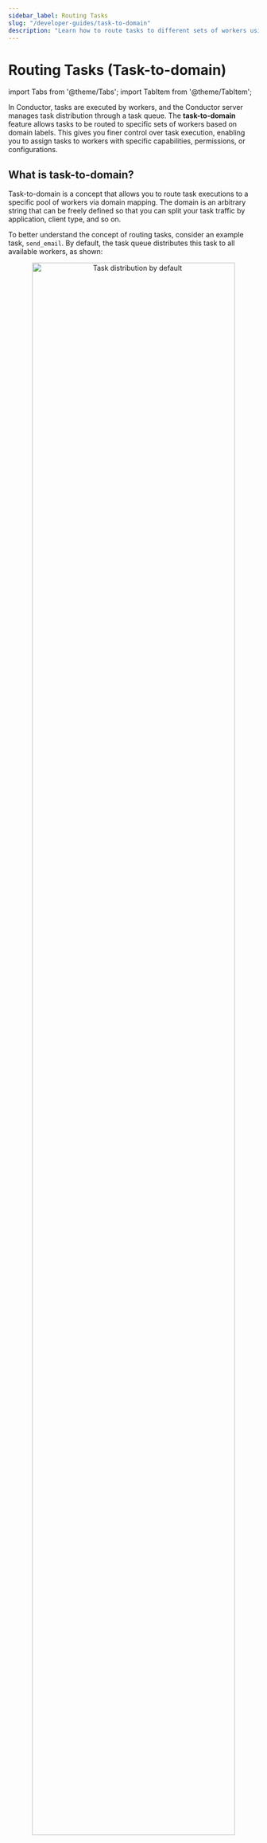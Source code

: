 ```yaml
---
sidebar_label: Routing Tasks
slug: "/developer-guides/task-to-domain"
description: "Learn how to route tasks to different sets of workers using the concept task to domain."
---
```


# Routing Tasks (Task-to-domain)

import Tabs from '@theme/Tabs';
import TabItem from '@theme/TabItem';

In Conductor, tasks are executed by workers, and the Conductor server manages task distribution through a task queue. The **task-to-domain** feature allows tasks to be routed to specific sets of workers based on domain labels. This gives you finer control over task execution, enabling you to assign tasks to workers with specific capabilities, permissions, or configurations.

## What is task-to-domain?

Task-to-domain is a concept that allows you to route task executions to a specific pool of workers via domain mapping. The domain is an arbitrary string that can be freely defined so that you can split your task traffic by application, client type, and so on.

To better understand the concept of routing tasks, consider an example task, `send_email`. By default, the task queue distributes this task to all available workers, as shown:

<p align="center"><img src="/content/img/task-routing.png" alt="Task distribution by default" width="90%"
                       height="auto"/></p>

To route this task to a specific group of workers, you can assign it a domain when triggering the workflow. The task is then routed only to workers configured for that domain.

<p align="center"><img src="/content/img/task-routing-domains.png" alt="Task distribution via dedicated domains" width="90%"
                       height="auto"/></p>

Here, the `send_email` task has two additional sets of worker instances that listen to specific domain-based tasks. For example, all the tasks triggered with domain `dedicated_for_app_x` are sent to the workers configured with domain `dedicated_for_app_x`.

The task-to-domain feature is useful in the following scenarios:
* Ensuring that the task is routed to a worker with the appropriate permissions.
* Load balancing or prioritizing some tasks with a set of dedicated workers.
* Implementing unique task-related configuration by domain, such as retry policy.
* Debugging a task with a worker deployed on a local machine or a worker running a different version of the code.

While these use cases can be achieved by creating separate task definitions, task-to-domain is more flexible. For example, in production environments, instead of creating new task definitions, you can use the same task definition while customizing routing based on the domain.

## Routing tasks using task-to-domain​

To successfully route a task by domain:

1. Configure workers to poll for tasks mapped to a specific domain.
2. When triggering the workflow, ensure `taskToDomain` is mapped to the correct domain.

### Worker configuration

Workers must be configured to listen for tasks mapped with a specific domain. Below are examples demonstrating how to set up workers to poll for tasks in the `test` domain across various programming languages:

<Tabs>
<TabItem value="Java" label="Java">

The following table shows the order of precedence when initializing the task domain for a worker. Suppose a system property is set according to the table below. In that case, it takes priority over initializing the taskToDomain map or passing the domain as an argument when using annotations. If `${TASK_NAME}` is replaced by `all` in the system property name, then all workers will pick up that task domain.

<br></br>

| Description                                | PropertyName                           | Example                                        |
| ------------------------------------------ | -------------------------------------- | ---------------------------------------------- |
| System property by **taskName**            | `conductor.worker.${TASK_NAME}.domain` | `conductor.worker.taskName.domain=test`        |
| System property for **all** workers        | `conductor.worker.all.domain`          | `conductor.worker.all.domain=test`             |
| Class `TaskRunner` constructor param       | `taskToDomain`                         | `taskToDomain=Map.of("taskName", "test")`      |
| Annotation `@WorkerTask` constructor param | `domain`                               | `@WorkerTask(value="taskName", domain="test")` |

**Code example for `TaskRunner`**:
```java
Map<String, String> taskToDomains = new HashMap<>();
taskToDomains.put("taskName", "test");
Map<String, Integer> taskThreadCount = new HashMap<>();

TaskRunnerConfigurer.Builder builder = new TaskRunnerConfigurer.Builder(taskClient, workers);
TaskRunnerConfigurer taskRunner = builder.withTaskToDomain(taskToDomains).build();

```

**Code example for `@WorkerTask`**:
```java
@WorkerTask(value="taskName", domain="test")
public TaskResult sendAnnotatedTaskDomain(Task task) {
    TaskResult result = new TaskResult(task);
    // Populate result here
    return result;
}

```

In the example above, we map the task `taskName` to the domain `test`. Only workers configured to poll for the `test` domain will execute the task when the workflow is triggered. [See the complete code here](https://github.com/orkes-io/orkes-conductor-client/blob/main/examples/java/io/orkes/conductor/sdk/examples/TaskDomainWorker.java).

</TabItem>
<TabItem value="Python" label="Python">

```python
# Function Worker
def execute(task: Task) -> TaskResult:
    task_result = TaskResult(
        task_id=task.task_id,
        workflow_instance_id=task.workflow_instance_id,
        worker_id='your_custom_id'
    )
    task_result.add_output_data('worker_style', 'function')
    task_result.status = TaskResultStatus.COMPLETED
    return task_result


# Class Worker
class SimpleWorker(WorkerInterface):
    def execute(self, task: Task) -> TaskResult:
        task_result = self.get_task_result_from_task(task)
        task_result.add_output_data('worker_style', 'class')
        task_result.status = TaskResultStatus.COMPLETED
        return task_result

    def get_polling_interval_in_seconds(self) -> float:
        return 0.4

    # Overriding it for specifying the DOMAIN of class workers
    def get_domain(self) -> str:
        return "test"


def startTaskRunnerWorkers():
    configuration = Configuration(
        authentication_settings=AuthenticationSettings(
            key_id='key',
            key_secret='secret'
        ),
        server_api_url='https://play.orkes.io/api',
        debug=True
    )

    workers = [
        Worker(
            task_definition_name='task_1',
            execute_function=execute,
            poll_interval=0.25,
            domain="test" # specifying DOMAIN for function workers
        ),
        SimpleWorker(task_definition_name="task_2")
    ]
```

In this example, we configure the `SimpleWorker` to listen for tasks with the `test` domain by implementing the `get_domain()` method. [See additional examples](https://github.com/conductor-sdk/conductor-python/tree/main/docs/worker#task-domains).

</TabItem>
<TabItem value="JavaScript" label="JavaScript">

```javascript
// You can specify on the worker
export const userInfoWorker = () => {
  return {
    domain: "myDomain",
    taskDefName: GET_USER_INFO,
    execute: async ({ inputData }) => {
      const userId = inputData?.userId;
      return {
        outputData: {
          email: `${userId}@email.com`,
          phoneNumber: "555-555-5555",
        },
        status: "COMPLETED",
      };
    },
  };
};
// or on the Poller Option
new TaskManager(
    client,
    workers,
    {
      logger: console,
      options: { concurrency: 5, pollInterval: 100, domain: "domain" },
    }
  );
// *Note* worker domain has precedence over the domain passed in the poller
```

</TabItem>
<TabItem value="typescript" label="Typescript">

```typescript
// You can specify on the worker
export const userInfoWorker = (): ConductorWorker => {
  return {
    domain:"myDomain",
    taskDefName: GET_USER_INFO,
    execute: async ({ inputData }) => {
      const userId = inputData?.userId;
      return {
        outputData: {
          email: `${userId}@email.com`,
          phoneNumber: "555-555-5555",
        },
        status: "COMPLETED",
      };
    },
  };
}

// or on the Poller Option
new TaskManager(
    client,
    workers,
    {
      logger: console,
      options: { concurrency: 5, pollInterval: 100, domain: "domain" },
    }
  )
// *Note* worker domain has precedence over the domain passed in the poller
```
</TabItem>
<TabItem value="Clojure" label="Clojure">

```clojure
(runner-executer-for-workers options [worker] 1 {:domain 'some-domain'})
```

</TabItem>
</Tabs>


### Workflow configuration

When you start a workflow, you can specify which tasks must run on which domains.

<Tabs>
<TabItem value="Using API" label="Using API">

Use the [Start Workflow Execution API](https://orkes.io/content/reference-docs/api/workflow/start-workflow-execution) to trigger the workflow by providing the `taskToDomain` as the input payload.

```
POST /api/workflow/{name}
```

</TabItem>
<TabItem value="Using Conductor UI" label="Using Conductor UI">

For running a workflow from the Conductor UI,  define the following task-to-domain mapping:

```json
{
    "task_x": "test"
}
```

<p align="center"><img src="/content/img/task-to-domain.png" alt="Task To Domain mapping while invoking workflows" width="100%" height="auto"></img></p>

</TabItem>
</Tabs>

### RBAC configuration

While configuring groups or applications in Conductor, you can add granular permissions to access specific resources. This includes granting permission to specific domains and allowing applications or groups to execute all tasks under that domain by eliminating the need to configure access for individual tasks.

To enable domain permissions:

1. Go to **Access Control** > **Applications/Groups** in the left menu on your Conductor cluster.
2. Select your application or group.
3. Scroll down to **Permissions**, and select **(+) Add Permission**.
4. Under the **Domain** tab, select **(+) Add**, and enter the domain name.
5. Enable the **Execute** toggle.
6. Select **Add Permissions**.

The application/group can now execute all tasks under the specified domain.

## Fallback task-to-domain​

A fallback domain is a secondary or backup domain that the system will use if the primary domain fails or is unreachable. These domains can only be specified when triggering a workflow, as clients polling for tasks can use only one domain at a time.

Conductor tracks the last polling time for each worker. When assigning tasks, it first checks if any active workers are available for the primary domain. If no active workers are found, the Conductor tries the next domain in the fallback sequence.

:::note Notes
* A worker is considered active if the polled time is within the active threshold, which defaults to 10 seconds.
* Workers do not poll when they are busy doing work and resume polling after completing their tasks.
* The active threshold can be adjusted using the configuration field `conductor.app.activeWorkerLastPollTimeout`. This applies to all worker tasks, so extending the duration slows down the fallback response behavior across all tasks.
* The domain of a task is determined at the time when the task is scheduled. Therefore, a domain worker becoming available after a task is scheduled will not change the domain of the already scheduled task.
:::

A fallback mapping for `task_x’ is as follows:

```json
{
    "task_x": "test,fallback,NO_DOMAIN"
}
```

In this configuration,
* Conductor first assigns the task to workers in the `test` domain if available.
* If no workers are active in the `test` domain, it tries the `fallback` domain.
* If neither `test` nor  `fallback` have active workers, the task is assigned to `NO_DOMAIN`.

:::note Notes
* `NO_DOMAIN` is a generic keyword for workers with no domain.
* Always use `NO_DOMAIN` as the final fallback option.
* If `NO_DOMAIN` is not included, the task falls back to subsequent domains. If it reaches an inactive domain, it remains there indefinitely until workers for that domain become active.
* Use the `*` token to apply domains for all tasks. This can be overridden by providing task-specific mappings along with `*`.
:::

## Example
<details><summary>Using fallback domain</summary>
In this example, we’ll assume the `taskToDomain` mapping is as follows:

```json
"taskToDomain": {
  "*": "mydomain",
  "task-a": "NO_DOMAIN",
  "task-b": "abc, NO_DOMAIN",
  "task-c": "someInactiveDomain1, someInactiveDomain2"
}
```

Here,
* The `task-a` is routed to the `NO_DOMAIN` queue, meaning it doesn't have an assigned domain.
* The `task-b` is routed first to the `abc` domain if available, or otherwise to the default domain (`NO_DOMAIN`).
* The `task-c` is routed to the `someInactiveDomain1` and then to the `someInactiveDomain2`, but these are inactive, so they may not be processed in these domains.
* All other tasks in this workflow are routed to `mydomain`.

</details>